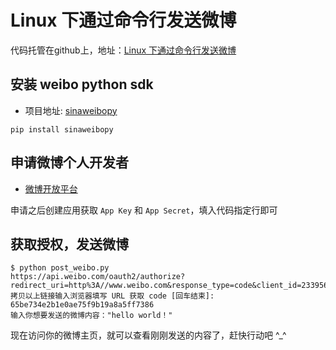 # Linux 下通过命令行发送微博

代码托管在github上，地址：[Linux 下通过命令行发送微博](https://github.com/genglema/genglema.github.io)

## 安装 weibo python sdk

* 项目地址: [sinaweibopy](http://github.liaoxuefeng.com/sinaweibopy/)

```
pip install sinaweibopy
```

## 申请微博个人开发者

* [微博开放平台](http://open.weibo.com/apps)

申请之后创建应用获取 `App Key` 和 `App Secret`，填入代码指定行即可

## 获取授权，发送微博

```
$ python post_weibo.py 
https://api.weibo.com/oauth2/authorize?redirect_uri=http%3A//www.weibo.com&response_type=code&client_id=2339560670
拷贝以上链接输入浏览器填写 URL 获取 code [回车结束]: 65be734e2b1e0ae75f9b19a8a5ff7386
输入你想要发送的微博内容："hello world！"
```

现在访问你的微博主页，就可以查看刚刚发送的内容了，赶快行动吧 ^_^